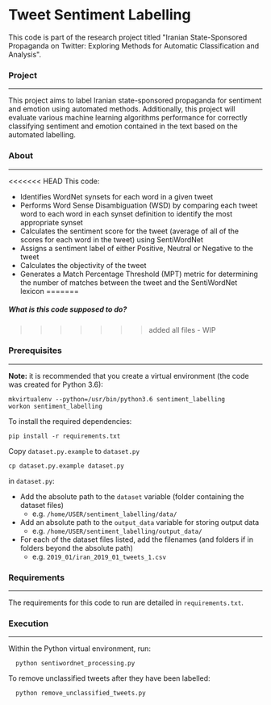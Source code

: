  <h1>Tweet Sentiment Labelling</h1>
<!-- <hr style="margin:10px 0;padding:0;"/> -->

This code is part of the research project titled "Iranian State-Sponsored Propaganda on Twitter: Exploring Methods for Automatic Classification and Analysis".

<h3>Project</h3>
<hr style="margin:10px 0;padding:0;"/>

This project aims to label Iranian state-sponsored propaganda for sentiment and emotion using automated methods. Additionally, this project will evaluate various machine learning algorithms performance for correctly classifying sentiment and emotion contained in the text based on the automated labelling.


<h3>About</h3>
<hr style="margin:10px 0;padding:0;"/>

<<<<<<< HEAD
This code:
* Identifies WordNet synsets for each word in a given tweet
* Performs Word Sense Disambiguation (WSD) by comparing each tweet word to each word in each synset definition to identify the most appropriate synset
* Calculates the sentiment score for the tweet (average of all of the scores for each word in the tweet) using SentiWordNet
* Assigns a sentiment label of either Positive, Neutral or Negative to the tweet
* Calculates the objectivity of the tweet
* Generates a Match Percentage Threshold (MPT) metric for determining the number of matches between the tweet and the SentiWordNet lexicon
=======
##### What is this code supposed to do?
>>>>>>> added all files - WIP

<h3>Prerequisites</h3>
<hr style="margin:10px 0;padding:0;"/>

**Note:** it is recommended that you create a virtual environment (the code was created for Python 3.6):

    mkvirtualenv --python=/usr/bin/python3.6 sentiment_labelling
    workon sentiment_labelling


To install the required dependencies:

    pip install -r requirements.txt

Copy `dataset.py.example` to `dataset.py`

    cp dataset.py.example dataset.py


in `dataset.py`:
- Add the absolute path to the `dataset` variable (folder containing the dataset files)
  - e.g. `/home/USER/sentiment_labelling/data/`
- Add an absolute path to the `output_data` variable for storing output data
  - e.g. `/home/USER/sentiment_labelling/output_data/`
- For each of the dataset files listed, add the filenames (and folders if in folders beyond the absolute path)
  - e.g. `2019_01/iran_2019_01_tweets_1.csv `

<h3>Requirements</h3>
<hr style="margin:10px 0;padding:0;"/>

The requirements for this code to run are detailed in `requirements.txt`.

<h3>Execution</h3>
<hr style="margin:10px 0;padding:0;"/>

Within the Python virtual environment, run:

      python sentiwordnet_processing.py

To remove unclassified tweets after they have been labelled:

      python remove_unclassified_tweets.py
